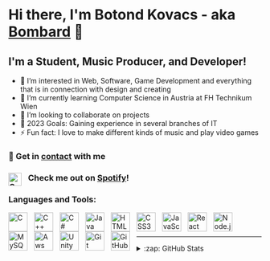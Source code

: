 # Hi there, I'm Botond Kovacs - aka [Bombard][youtube] 👋 


## I'm a Student, Music Producer, and Developer!

- 👀 I’m interested in Web, Software, Game Development and everything that is in connection with design and creating
- 🌱 I’m currently learning Computer Science in Austria at FH Technikum Wien
- 👯 I’m looking to collaborate on projects
- 🥅 2023 Goals: Gaining experience in several branches of IT 
- ⚡ Fun fact: I love to make different kinds of music and play video games

### :email: Get in [contact](mailto:bombardthecreator@gmail.com) with me

### <img align="left" alt="Spotify" width="26px" src="https://svgshare.com/i/i8p.svg" style="padding-right:10px;" /> Check me out on [Spotify][spotify]!

### Languages and Tools:
<img align="left" alt="C" width="38px" src="https://upload.wikimedia.org/wikipedia/commons/1/18/C_Programming_Language.svg" style="padding-right:10px;" />
<img align="left" alt="C++" width="38px" src="https://upload.wikimedia.org/wikipedia/commons/1/18/ISO_C%2B%2B_Logo.svg" style="padding-right:10px;" />
<img align="left" alt="C#" width="38px" src="https://cdn.worldvectorlogo.com/logos/c--4.svg" style="padding-right:10px;" />
<img align="left" alt="Java" width="38px" src="https://www.svgrepo.com/show/184143/java.svg" style="padding-right:10px;" />
<!--<img align="left" alt="Visual Basic" width="38px" src="https://www.shareicon.net/download/2015/10/23/660731_interface.svg" style="padding-right:10px;" />-->
<img align="left" alt="HTML5" width="38px" src="https://cdn.jsdelivr.net/gh/devicons/devicon/icons/html5/html5-original.svg" style="padding-right:10px;" />
<img align="left" alt="CSS3" width="38px" src="https://cdn.jsdelivr.net/gh/devicons/devicon/icons/css3/css3-original.svg" style="padding-right:10px;" />
<img align="left" alt="JavaScript" width="38px" src="https://cdn.jsdelivr.net/gh/devicons/devicon/icons/javascript/javascript-original.svg" style="padding-right:10px;" />
<img align="left" alt="React" width="38px" src="https://cdn.jsdelivr.net/gh/devicons/devicon/icons/react/react-original.svg" style="padding-right:10px;" />
<img align="left" alt="Node.js" width="38px" src="https://cdn.jsdelivr.net/gh/devicons/devicon/icons/nodejs/nodejs-original.svg" style="padding-right:10px;" />
<img align="left" alt="MySQL" width="38px" src="https://cdn.jsdelivr.net/gh/devicons/devicon/icons/mysql/mysql-original.svg" style="padding-right:10px;" />
<img align="left" alt="Aws" width="38px" src="https://www.svgrepo.com/show/376356/aws.svg" style="padding-right:10px;" />
<img align="left" alt="Unity" width="38px" src="https://www.svgrepo.com/show/331626/unity.svg" style="padding-right:10px;" />
<img align="left" alt="Git" width="38px" src="https://cdn.jsdelivr.net/gh/devicons/devicon/icons/git/git-original.svg" style="padding-right:10px;" />
<img align="left" alt="GitHub" width="38px" src="https://user-images.githubusercontent.com/3369400/139447912-e0f43f33-6d9f-45f8-be46-2df5bbc91289.png" style="padding-right:10px;" />


<br />
<br />

---

<details>
  
  <summary>:zap: GitHub Stats</summary>

  <img align="left" alt="Bombard's GitHub Stats" src="https://github-readme-stats.vercel.app/api?username=Bombardofficial&show_icons=true&hide_border=false&title_color=ff652f&icon_color=FFE400&bg_color=09131B&text_color=ffffff&border_color=0c1a25" />
  <img align="left" alt="Most used languages" src="https://github-readme-stats.vercel.app/api/top-langs/?username=Bombardofficial&show_icons=true&hide_border=false&title_color=ff652f&icon_color=FFE400&bg_color=09131B&text_color=ffffff&border_color=0c1a25" />

</details>



[youtube]: https://www.youtube.com/channel/UCMbOPifGjPo5H_F8FjA96PA
[instagram]: https://instagram.com/itsbombard
[linkedin]: https://www.linkedin.com/in/botond-kov%C3%A1cs-744120228
[spotify]: https://open.spotify.com/artist/2Gr2edwl3p6zJhbTmsQLAc
